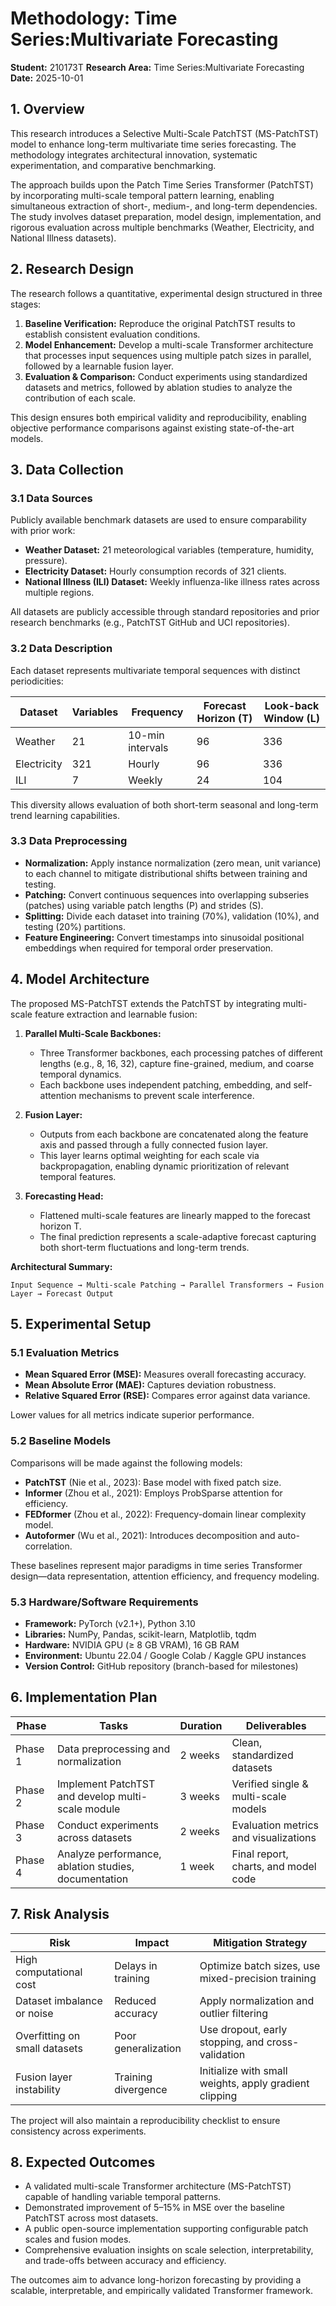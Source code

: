 # Methodology: Time Series:Multivariate Forecasting

**Student:** 210173T
**Research Area:** Time Series:Multivariate Forecasting
**Date:** 2025-10-01

## 1. Overview

This research introduces a Selective Multi-Scale PatchTST (MS-PatchTST) model to enhance long-term multivariate time series forecasting. The methodology integrates architectural innovation, systematic experimentation, and comparative benchmarking.

The approach builds upon the Patch Time Series Transformer (PatchTST) by incorporating multi-scale temporal pattern learning, enabling simultaneous extraction of short-, medium-, and long-term dependencies. The study involves dataset preparation, model design, implementation, and rigorous evaluation across multiple benchmarks (Weather, Electricity, and National Illness datasets).


## 2. Research Design

The research follows a quantitative, experimental design structured in three stages:

1. **Baseline Verification:** Reproduce the original PatchTST results to establish consistent evaluation conditions.
2. **Model Enhancement:** Develop a multi-scale Transformer architecture that processes input sequences using multiple patch sizes in parallel, followed by a learnable fusion layer.
3. **Evaluation & Comparison:** Conduct experiments using standardized datasets and metrics, followed by ablation studies to analyze the contribution of each scale.

This design ensures both empirical validity and reproducibility, enabling objective performance comparisons against existing state-of-the-art models.


## 3. Data Collection

### 3.1 Data Sources

Publicly available benchmark datasets are used to ensure comparability with prior work:
- **Weather Dataset:** 21 meteorological variables (temperature, humidity, pressure).
- **Electricity Dataset:** Hourly consumption records of 321 clients.
- **National Illness (ILI) Dataset:** Weekly influenza-like illness rates across multiple regions.

All datasets are publicly accessible through standard repositories and prior research benchmarks (e.g., PatchTST GitHub and UCI repositories).

### 3.2 Data Description

Each dataset represents multivariate temporal sequences with distinct periodicities:

| Dataset     | Variables | Frequency        | Forecast Horizon (T) | Look-back Window (L) |
|-------------|-----------|------------------|----------------------|----------------------|
| Weather     | 21        | 10-min intervals | 96                   | 336                  |
| Electricity | 321       | Hourly           | 96                   | 336                  |
| ILI         | 7         | Weekly           | 24                   | 104                  |

This diversity allows evaluation of both short-term seasonal and long-term trend learning capabilities.

### 3.3 Data Preprocessing

- **Normalization:** Apply instance normalization (zero mean, unit variance) to each channel to mitigate distributional shifts between training and testing.
- **Patching:** Convert continuous sequences into overlapping subseries (patches) using variable patch lengths (P) and strides (S).
- **Splitting:** Divide each dataset into training (70%), validation (10%), and testing (20%) partitions.
- **Feature Engineering:** Convert timestamps into sinusoidal positional embeddings when required for temporal order preservation.


## 4. Model Architecture

The proposed MS-PatchTST extends the PatchTST by integrating multi-scale feature extraction and learnable fusion:

1. **Parallel Multi-Scale Backbones:**
   - Three Transformer backbones, each processing patches of different lengths (e.g., 8, 16, 32), capture fine-grained, medium, and coarse temporal dynamics.
   - Each backbone uses independent patching, embedding, and self-attention mechanisms to prevent scale interference.

2. **Fusion Layer:**
   - Outputs from each backbone are concatenated along the feature axis and passed through a fully connected fusion layer.
   - This layer learns optimal weighting for each scale via backpropagation, enabling dynamic prioritization of relevant temporal features.

3. **Forecasting Head:**
   - Flattened multi-scale features are linearly mapped to the forecast horizon T.
   - The final prediction represents a scale-adaptive forecast capturing both short-term fluctuations and long-term trends.

**Architectural Summary:**

```
Input Sequence → Multi-scale Patching → Parallel Transformers → Fusion Layer → Forecast Output
```


## 5. Experimental Setup

### 5.1 Evaluation Metrics

- **Mean Squared Error (MSE):** Measures overall forecasting accuracy.
- **Mean Absolute Error (MAE):** Captures deviation robustness.
- **Relative Squared Error (RSE):** Compares error against data variance.

Lower values for all metrics indicate superior performance.

### 5.2 Baseline Models

Comparisons will be made against the following models:
- **PatchTST** (Nie et al., 2023): Base model with fixed patch size.
- **Informer** (Zhou et al., 2021): Employs ProbSparse attention for efficiency.
- **FEDformer** (Zhou et al., 2022): Frequency-domain linear complexity model.
- **Autoformer** (Wu et al., 2021): Introduces decomposition and auto-correlation.

These baselines represent major paradigms in time series Transformer design—data representation, attention efficiency, and frequency modeling.

### 5.3 Hardware/Software Requirements

- **Framework:** PyTorch (v2.1+), Python 3.10
- **Libraries:** NumPy, Pandas, scikit-learn, Matplotlib, tqdm
- **Hardware:** NVIDIA GPU (≥ 8 GB VRAM), 16 GB RAM
- **Environment:** Ubuntu 22.04 / Google Colab / Kaggle GPU instances
- **Version Control:** GitHub repository (branch-based for milestones)


## 6. Implementation Plan

| Phase   | Tasks                                                | Duration | Deliverables                            |
|---------|------------------------------------------------------|----------|-----------------------------------------|
| Phase 1 | Data preprocessing and normalization                 | 2 weeks  | Clean, standardized datasets            |
| Phase 2 | Implement PatchTST and develop multi-scale module    | 3 weeks  | Verified single & multi-scale models    |
| Phase 3 | Conduct experiments across datasets                  | 2 weeks  | Evaluation metrics and visualizations   |
| Phase 4 | Analyze performance, ablation studies, documentation | 1 week   | Final report, charts, and model code    |


## 7. Risk Analysis

| Risk                          | Impact                  | Mitigation Strategy                                      |
|-------------------------------|-------------------------|----------------------------------------------------------|
| High computational cost       | Delays in training      | Optimize batch sizes, use mixed-precision training       |
| Dataset imbalance or noise    | Reduced accuracy        | Apply normalization and outlier filtering                |
| Overfitting on small datasets | Poor generalization     | Use dropout, early stopping, and cross-validation        |
| Fusion layer instability      | Training divergence     | Initialize with small weights, apply gradient clipping   |

The project will also maintain a reproducibility checklist to ensure consistency across experiments.


## 8. Expected Outcomes

- A validated multi-scale Transformer architecture (MS-PatchTST) capable of handling variable temporal patterns.
- Demonstrated improvement of 5–15% in MSE over the baseline PatchTST across most datasets.
- A public open-source implementation supporting configurable patch scales and fusion modes.
- Comprehensive evaluation insights on scale selection, interpretability, and trade-offs between accuracy and efficiency.

The outcomes aim to advance long-horizon forecasting by providing a scalable, interpretable, and empirically validated Transformer framework.
